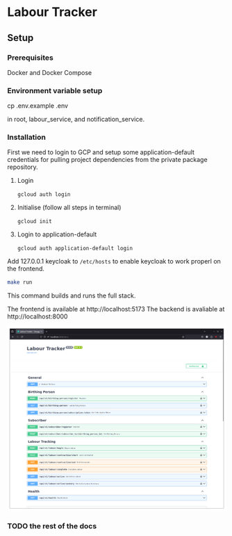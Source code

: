 # Labour Tracker
 
## Setup

### Prerequisites

Docker and Docker Compose

### Environment variable setup

cp .env.example .env

in root, labour_service, and notification_service.

### Installation

First we need to login to GCP and setup some application-default credentials for pulling project dependencies from the private package repository.

1. Login

    `gcloud auth login`

2. Initialise (follow all steps in terminal)

    `gcloud init`

3. Login to application-default

    `gcloud auth application-default login`


Add 127.0.0.1 keycloak to `/etc/hosts` to enable keycloak to work properl on the frontend.

```bash
make run
```

This command builds and runs the full stack.

The frontend is available at http://localhost:5173
The backend is avaliable at http://localhost:8000

![preview](./docs/images/swagger-ui.png)

### TODO the rest of the docs